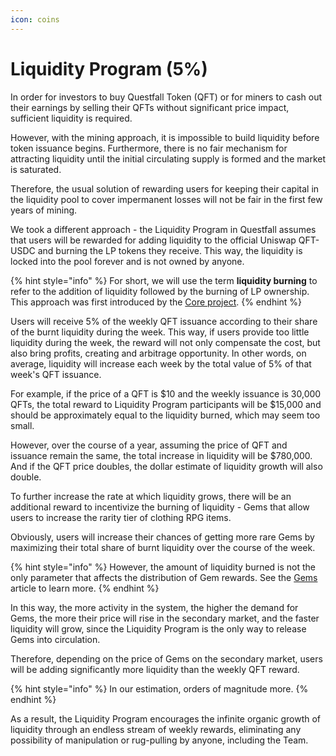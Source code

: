 ```yaml
---
icon: coins
---
```


# Liquidity Program (5%)

In order for investors to buy Questfall Token (QFT) or for miners to cash out their earnings by selling their QFTs without significant price impact, sufficient liquidity is required.

However, with the mining approach, it is impossible to build liquidity before token issuance begins. Furthermore, there is no fair mechanism for attracting liquidity until the initial circulating supply is formed and the market is saturated.&#x20;

Therefore, the usual solution of rewarding users for keeping their capital in the liquidity pool to cover impermanent losses will not be fair in the first few years of mining.

We took a different approach - the Liquidity Program in Questfall assumes that users will be rewarded for adding liquidity to the official Uniswap QFT-USDC and burning the LP tokens they receive. This way, the liquidity is locked into the pool forever and is not owned by anyone.

{% hint style="info" %}
For short, we will use the term **liquidity burning** to refer to the addition of liquidity followed by the burning of LP ownership. This approach was first introduced by the [Core project](https://medium.com/@CORE_Vault/introducing-core-fef3e1b77d12).
{% endhint %}

Users will receive 5% of the weekly QFT issuance according to their share of the burnt liquidity during the week. This way, if users provide too little liquidity during the week, the reward will not only compensate the cost, but also bring profits, creating and arbitrage opportunity. In other words, on average, liquidity will increase each week by the total value of 5% of that week's QFT issuance.

For example, if the price of a QFT is $10 and the weekly issuance is 30,000 QFTs, the total reward to Liquidity Program participants will be $15,000 and should be approximately equal to the liquidity burned, which may seem too small.

However, over the course of a year, assuming the price of QFT and issuance remain the same, the total increase in liquidity will be $780,000. And if the QFT price doubles, the dollar estimate of liquidity growth will also double.

To further increase the rate at which liquidity grows, there will be an additional reward to incentivize the burning of liquidity - Gems that allow users to increase the rarity tier of clothing RPG items.

Obviously, users will increase their chances of getting more rare Gems by maximizing their total share of burnt liquidity over the course of the week.

{% hint style="info" %}
However, the amount of liquidity burned is not the only parameter that affects the distribution of Gem rewards. See the [Gems](../quests/users/items/gems.md) article to learn more.
{% endhint %}

In this way, the more activity in the system, the higher the demand for Gems, the more their price will rise in the secondary market, and the faster liquidity will grow, since the Liquidity Program is the only way to release Gems into circulation.&#x20;

Therefore, depending on the price of Gems on the secondary market, users will be adding significantly more liquidity than the weekly QFT reward.

{% hint style="info" %}
In our estimation, orders of magnitude more.
{% endhint %}

As a result, the Liquidity Program encourages the infinite organic growth of liquidity through an endless stream of weekly rewards, eliminating any possibility of manipulation or rug-pulling by anyone, including the Team.
